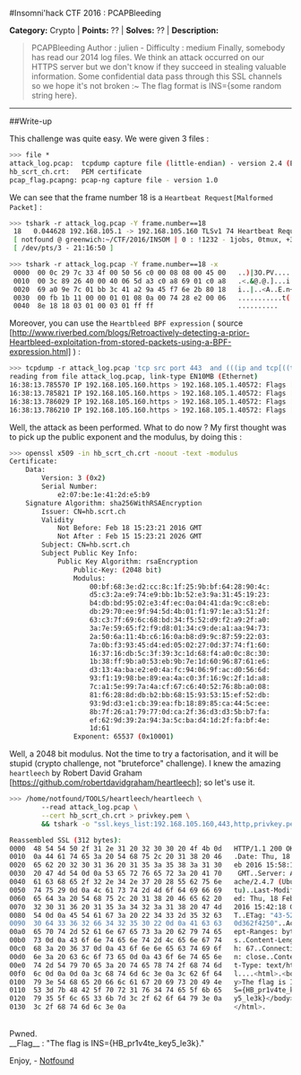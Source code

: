 #Insomni'hack CTF 2016 : PCAPBleeding

**Category:** Crypto |
**Points:** ?? |
**Solves:** ?? |
**Description:** 

> PCAPBleeding
> Author : julien - Difficulty : medium
> Finally, somebody has read our 2014 log files. We think an attack occurred on our HTTPS server but we don't know if they succeed in stealing valuable
> information. Some confidential data pass through this SSL channels so we hope it's not broken :~
> The flag format is INS={some random string here}.

---

##Write-up

This challenge was quite easy.
We were given 3 files :

```bash
>>> file *
attack_log.pcap:  tcpdump capture file (little-endian) - version 2.4 (Ethernet, capture length 262144)
hb_scrt_ch.crt:   PEM certificate
pcap_flag.pcapng: pcap-ng capture file - version 1.0
```

We can see that the frame number 18 is a `Heartbeat Request[Malformed Packet]` :

```bash
>>> tshark -r attack_log.pcap -Y frame.number==18 
 18   0.044628 192.168.105.1 -> 192.168.105.160 TLSv1 74 Heartbeat Request[Malformed Packet]
 [ notfound @ greenwich:~/CTF/2016/INSOM | 0 : !1232 - 1jobs, 0tmux, +3shlvl ]
 [ /dev/pts/3 - 21:16:50 ]

>>> tshark -r attack_log.pcap -Y frame.number==18 -x
 0000  00 0c 29 7c 33 4f 00 50 56 c0 00 08 08 00 45 00   ..)|3O.PV.....E.
 0010  00 3c 89 26 40 00 40 06 5d a3 c0 a8 69 01 c0 a8   .<.&@.@.]...i...
 0020  69 a0 9e 7c 01 bb 3c 41 a2 9a 45 f7 6e 2b 80 18   i..|..<A..E.n+..
 0030  00 fb 1b 11 00 00 01 01 08 0a 00 74 28 e2 00 06   ...........t(...
 0040  8e 18 18 03 01 00 03 01 ff ff                     ..........
```

Moreover, you can use the `Heartbleed BPF expression` ( source [http://www.riverbed.com/blogs/Retroactively-detecting-a-prior-Heartbleed-exploitation-from-stored-packets-using-a-BPF-expression.html] ) :

```bash
>>> tcpdump -r attack_log.pcap 'tcp src port 443  and (((ip and tcp[((tcp[12] & 0xF0) >> 4 ) * 4] = 0x18) and (tcp[((tcp[12] & 0xF0) >> 4 ) * 4 + 1] = 0x03) and (tcp[((tcp[12] & 0xF0) >> 4 ) * 4 + 2] < 0x04) and ((ip[2:2] - 4 * (ip[0] & 0x0F)  - 4 * ((tcp[12] & 0xF0) >> 4) > 69)) )  or ( (ip6 and ip6[6]=6 and (ip6[40 + ((ip6[40+12] & 0xF0) >> 4) * 4 + 0] = 0x18) and (ip6[40 + ((ip6[40+12] & 0xF0) >> 4) * 4 + 1] = 0x03) and (ip6[40 + ((ip6[40+12] & 0xF0) >> 4) * 4 + 2] > 0x04) and ((ip6[4:2] - 4*( (ip6[40+12] & 0xF0) >> 4) ) > 69))))'
reading from file attack_log.pcap, link-type EN10MB (Ethernet)
16:38:13.785570 IP 192.168.105.160.https > 192.168.105.1.40572: Flags [.], seq 1173843499:1173844947, ack 1010934434, win 235, options [nop,nop,TS val 429596 ecr 7612642], length 1448
16:38:13.785821 IP 192.168.105.160.https > 192.168.105.1.40572: Flags [.], seq 16389:17837, ack 1, win 235, options [nop,nop,TS val 429596 ecr 7612642], length 1448
16:38:13.786029 IP 192.168.105.160.https > 192.168.105.1.40572: Flags [.], seq 32778:34226, ack 1, win 235, options [nop,nop,TS val 429596 ecr 7612642], length 1448
16:38:13.786210 IP 192.168.105.160.https > 192.168.105.1.40572: Flags [.], seq 49167:50615, ack 1, win 235, options [nop,nop,TS val 429596 ecr 7612642], length 1448
```

Well, the attack as been performed.
What to do now ? My first thought was to pick up the public exponent and the modulus, by doing this :

```bash
>>> openssl x509 -in hb_scrt_ch.crt -noout -text -modulus
Certificate:
    Data:
        Version: 3 (0x2)
        Serial Number:
            e2:07:be:1e:41:2d:e5:b9
    Signature Algorithm: sha256WithRSAEncryption
        Issuer: CN=hb.scrt.ch
        Validity
            Not Before: Feb 18 15:23:21 2016 GMT
            Not After : Feb 15 15:23:21 2026 GMT
        Subject: CN=hb.scrt.ch
        Subject Public Key Info:
            Public Key Algorithm: rsaEncryption
                Public-Key: (2048 bit)
                Modulus:
                    00:bf:68:3e:d2:cc:8c:1f:25:9b:bf:64:28:90:4c:
                    d5:c3:2a:e9:74:e9:bb:1b:52:e3:9a:31:45:19:23:
                    b4:db:bd:95:02:e3:4f:ec:0a:04:41:da:9c:c8:eb:
                    db:29:70:ee:9f:94:5d:4b:01:f1:97:1e:a3:51:2f:
                    63:c3:7f:69:6c:68:bd:34:f5:52:d9:f2:a9:2f:a0:
                    3a:7e:59:65:f2:f9:d8:01:34:c9:de:a1:aa:94:73:
                    2a:50:6a:11:4b:c6:16:0a:b8:d9:9c:87:59:22:03:
                    7a:0b:f3:93:45:d4:ed:05:02:27:0d:37:74:f1:60:
                    16:37:16:db:5c:3f:39:3c:1d:68:f4:a0:0c:8c:30:
                    1b:38:ff:9b:a0:53:eb:9b:7e:1d:60:96:87:61:e6:
                    d3:13:4a:ba:e2:e0:4a:fc:94:06:9f:ac:d0:56:6d:
                    93:f1:19:98:be:89:ea:4a:c0:3f:16:9c:2f:1d:a8:
                    7c:a1:5e:99:7a:4a:cf:67:c6:40:52:76:8b:a0:08:
                    81:f6:28:8d:db:b2:bb:68:15:93:53:15:ef:52:db:
                    93:9d:d3:e1:cb:39:ea:fb:18:89:85:ca:44:5c:ee:
                    8b:7f:26:a1:79:77:0d:ca:2f:36:d3:d3:5b:b7:fa:
                    ef:62:9d:39:2a:94:3a:5c:ba:d4:1d:2f:fa:bf:4e:
                    1d:61
                Exponent: 65537 (0x10001)

```

Well, a 2048 bit modulus. Not the time to try a factorisation, and it will be stupid (crypto challenge, not "bruteforce" challenge).
I knew the amazing `heartleech` by Robert David Graham [https://github.com/robertdavidgraham/heartleech]; so let's use it.

```bash
>>> /home/notfound/TOOLS/heartleech/heartleech \
        --read attack_log.pcap \
        --cert hb_scrt_ch.crt > privkey.pem \
        && tshark -o "ssl.keys_list:192.168.105.160,443,http,privkey.pem" -r pcap_flag.pcapng -Y frame.number==15 -x

Reassembled SSL (312 bytes):
0000  48 54 54 50 2f 31 2e 31 20 32 30 30 20 4f 4b 0d   HTTP/1.1 200 OK.
0010  0a 44 61 74 65 3a 20 54 68 75 2c 20 31 38 20 46   .Date: Thu, 18 F
0020  65 62 20 32 30 31 36 20 31 35 3a 35 38 3a 31 30   eb 2016 15:58:10
0030  20 47 4d 54 0d 0a 53 65 72 76 65 72 3a 20 41 70    GMT..Server: Ap
0040  61 63 68 65 2f 32 2e 34 2e 37 20 28 55 62 75 6e   ache/2.4.7 (Ubun
0050  74 75 29 0d 0a 4c 61 73 74 2d 4d 6f 64 69 66 69   tu)..Last-Modifi
0060  65 64 3a 20 54 68 75 2c 20 31 38 20 46 65 62 20   ed: Thu, 18 Feb 
0070  32 30 31 36 20 31 35 3a 34 32 3a 31 38 20 47 4d   2016 15:42:18 GM
0080  54 0d 0a 45 54 61 67 3a 20 22 34 33 2d 35 32 63   T..ETag: "43-52c
0090  30 64 33 36 32 66 34 32 35 30 22 0d 0a 41 63 63   0d362f4250"..Acc
00a0  65 70 74 2d 52 61 6e 67 65 73 3a 20 62 79 74 65   ept-Ranges: byte
00b0  73 0d 0a 43 6f 6e 74 65 6e 74 2d 4c 65 6e 67 74   s..Content-Lengt
00c0  68 3a 20 36 37 0d 0a 43 6f 6e 6e 65 63 74 69 6f   h: 67..Connectio
00d0  6e 3a 20 63 6c 6f 73 65 0d 0a 43 6f 6e 74 65 6e   n: close..Conten
00e0  74 2d 54 79 70 65 3a 20 74 65 78 74 2f 68 74 6d   t-Type: text/htm
00f0  6c 0d 0a 0d 0a 3c 68 74 6d 6c 3e 0a 3c 62 6f 64   l....<html>.<bod
0100  79 3e 54 68 65 20 66 6c 61 67 20 69 73 20 49 4e   y>The flag is IN
0110  53 3d 7b 48 42 5f 70 72 31 76 34 74 65 5f 6b 65   S={HB_pr1v4te_ke
0120  79 35 5f 6c 65 33 6b 7d 3c 2f 62 6f 64 79 3e 0a   y5_le3k}</body>.
0130  3c 2f 68 74 6d 6c 3e 0a                           </html>.

```
<br>
Pwned.<br>
__Flag__ : "The flag is INS={HB_pr1v4te_key5_le3k}."

Enjoy,
\- [Notfound](http://www.notfound.ovh)

